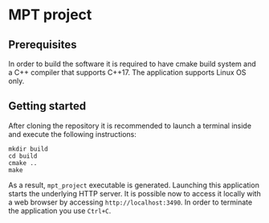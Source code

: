 # MPT project

## Prerequisites

In order to build the software it is required to have cmake build system and a C++ compiler that supports C++17. The application supports Linux OS only.

## Getting started

After cloning the repository it is recommended to launch a terminal inside and execute the following instructions:

    mkdir build
    cd build
    cmake ..
    make

As a result, `mpt_project` executable is generated. Launching this application starts the underlying HTTP server. It is possible now to access it locally with a web browser by accessing `http://localhost:3490`. In order to terminate the application you use `Ctrl+C`.

